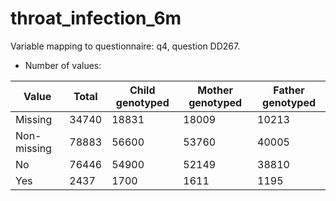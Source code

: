 # throat_infection_6m
Variable mapping to questionnaire: q4, question DD267.
- Number of values:

| Value | Total | Child genotyped | Mother genotyped | Father genotyped |
| ----- | ----- | --------------- | ---------------- | ---------------- |
| Missing | 34740 | 18831 | 18009 | 10213 |
| Non-missing | 78883 | 56600 | 53760 | 40005 |
| No | 76446 | 54900 | 52149 |38810 |
| Yes | 2437 | 1700 | 1611 |1195 |



